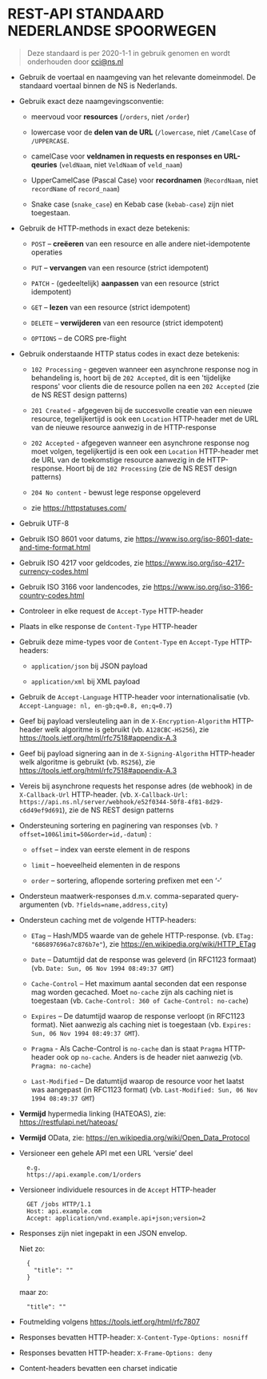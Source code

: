 # REST-API STANDAARD NEDERLANDSE SPOORWEGEN

> Deze standaard is per 2020-1-1 in gebruik genomen en wordt onderhouden door cci@ns.nl 

- Gebruik de voertaal en naamgeving van het relevante domeinmodel. De standaard voertaal binnen de NS is Nederlands.

- Gebruik exact deze naamgevingsconventie:
  - meervoud voor **resources** (`/orders`, niet `/order`)
  
  - lowercase voor de **delen van de URL** (`/lowercase`, niet `/CamelCase` of `/UPPERCASE`.
  
  - camelCase voor **veldnamen in requests en responses en URL-qeuries** (`veldNaam`, niet `VeldNaam` of `veld_naam`)
  
  - UpperCamelCase (Pascal Case) voor **recordnamen** (`RecordNaam`, niet `recordName` of `record_naam`)
  
  - Snake case (`snake_case`) en Kebab case (`kebab-case`) zijn niet toegestaan.

- Gebruik de HTTP-methods in exact deze betekenis:
  - `POST` – **creëeren** van een resource en alle andere niet-idempotente operaties  
  
  - `PUT` – **vervangen** van een resource (strict idempotent)
  
  - `PATCH` - (gedeeltelijk) **aanpassen** van een resource (strict idempotent)
  
  - `GET` – **lezen** van een resource (strict idempotent)
  
  - `DELETE` – **verwijderen** van een resource (strict idempotent)
  
  - `OPTIONS` – de CORS pre-flight
 
- Gebruik onderstaande HTTP status codes in exact deze betekenis:
  - `102 Processing` - gegeven wanneer een asynchrone response nog in behandeling is, hoort bij de `202 Accepted`, dit is een 'tijdelijke respons' voor clients die de resource pollen na een `202 Accepted` (zie de NS REST design patterns)
  
  - `201 Created` - afgegeven bij de succesvolle creatie van een nieuwe resource, tegelijkertijd is ook een `Location` HTTP-header met de URL van de nieuwe resource aanwezig in de HTTP-response
  
  - `202 Accepted` - afgegeven wanneer een asynchrone response nog moet volgen, tegelijkertijd is een ook een `Location` HTTP-header met de URL van de toekomstige resource aanwezig in de HTTP-response. Hoort bij de `102 Processing` (zie de NS REST design patterns)
  
  - `204 No content` - bewust lege response opgeleverd
  
  - zie https://httpstatuses.com/ 

- Gebruik UTF-8

- Gebruik ISO 8601 voor datums, zie https://www.iso.org/iso-8601-date-and-time-format.html

- Gebruik ISO 4217 voor geldcodes, zie https://www.iso.org/iso-4217-currency-codes.html 

- Gebruik ISO 3166 voor landencodes, zie https://www.iso.org/iso-3166-country-codes.html

- Controleer in elke request de `Accept-Type` HTTP-header

- Plaats in elke response de `Content-Type` HTTP-header

- Gebruik deze mime-types voor de `Content-Type` en `Accept-Type` HTTP-headers: 
  - `application/json` bij JSON payload
  
  - `application/xml` bij XML payload

- Gebruik de `Accept-Language` HTTP-header voor internationalisatie (vb. `Accept-Language: nl, en-gb;q=0.8, en;q=0.7`)

- Geef bij payload versleuteling aan in de `X-Encryption-Algorithm` HTTP-header welk algoritme is gebruikt (vb. `A128CBC-HS256`), zie https://tools.ietf.org/html/rfc7518#appendix-A.3

- Geef bij payload signering aan in de `X-Signing-Algorithm` HTTP-header welk algoritme is gebruikt (vb. `RS256`), zie https://tools.ietf.org/html/rfc7518#appendix-A.3 

- Vereis bij asynchrone requests het response adres (de webhook) in de `X-Callback-Url` HTTP-header. (vb. `X-Callback-Url: https://api.ns.nl/server/webhook/e52f0344-50f8-4f81-8d29-c6d49ef9d691`), zie de NS REST design patterns

- Ondersteuning sortering en paginering van responses (vb. `?offset=100&limit=50&order=id,-datum`) :
  - `offset` – index van eerste element in de respons
  
  - `limit` – hoeveelheid elementen in de respons
  
  - `order` – sortering, aflopende sortering prefixen met een ‘-‘

- Ondersteun maatwerk-responses d.m.v. comma-separated query-argumenten (vb. `?fields=name,address,city`) 

- Ondersteun caching met de volgende HTTP-headers:
  - `ETag` – Hash/MD5 waarde van de gehele HTTP-response. (vb. `ETag: "686897696a7c876b7e"`), zie https://en.wikipedia.org/wiki/HTTP_ETag
  
  - `Date` – Datumtijd dat de response was geleverd (in RFC1123 formaat) (vb. `Date: Sun, 06 Nov 1994 08:49:37 GMT`)
  
  - `Cache-Control` – Het maximum aantal seconden dat een response mag worden gecached. Moet `no-cache` zijn als caching niet is toegestaan (vb. `Cache-Control: 360 of Cache-Control: no-cache`)
  
  - `Expires` – De datumtijd waarop de response verloopt (in RFC1123 format). Niet aanwezig als caching niet is toegestaan (vb. `Expires: Sun, 06 Nov 1994 08:49:37 GMT`).
  
  - `Pragma` - Als Cache-Control is `no-cache` dan is staat `Pragma` HTTP-header ook op `no-cache`. Anders is de header niet aanwezig (vb. `Pragma: no-cache`)
  
  - `Last-Modified` – De datumtijd waarop de resource voor het laatst was aangepast (in RFC1123 format) (vb. `Last-Modified: Sun, 06 Nov 1994 08:49:37 GMT`)

- **Vermijd** hypermedia linking (HATEOAS), zie: https://restfulapi.net/hateoas/ 

- **Vermijd** OData, zie: https://en.wikipedia.org/wiki/Open_Data_Protocol 

- Versioneer een gehele API met een URL ‘versie’ deel

        e.g.
        https://api.example.com/1/orders
        
- Versioneer individuele resources in de `Accept` HTTP-header

        GET /jobs HTTP/1.1
        Host: api.example.com
        Accept: application/vnd.example.api+json;version=2

- Responses zijn niet ingepakt in een JSON envelop. 

    Niet zo:
     
        {
          "title": ""
        }
        
    maar zo:
    
        "title": ""

- Foutmelding volgens https://tools.ietf.org/html/rfc7807

- Responses bevatten HTTP-header: `X-Content-Type-Options: nosniff`

- Responses bevatten HTTP-header: `X-Frame-Options: deny`

- Content-headers bevatten een charset indicatie

